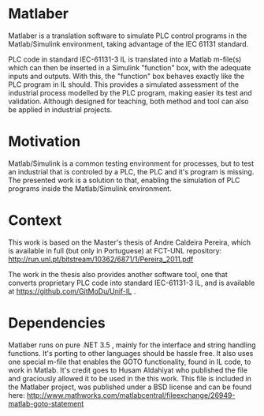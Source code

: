 Matlaber
========

Matlaber is a translation software to simulate PLC control programs in the Matlab/Simulink environment, taking advantage of the IEC 61131 standard. 

PLC code in standard IEC-61131-3 IL is translated into a Matlab m-file(s) which can then be inserted in a Simulink "function" box, with the adequate inputs and outputs. With this, the "function" box behaves exactly like the PLC program in IL should.
This provides a simulated assessment of the industrial process modelled by the PLC program, making easier its test and validation. Although designed for teaching, both method and tool can also be applied in industrial projects.

Motivation
========

Matlab/Simulink is a common testing environment for processes, but to test an industrial that is controled by a PLC, the PLC and it's program is missing. The presented work is a solution to that, enabling the simulation of PLC programs inside the Matlab/Simulink environment.

Context
========
This work is based on the Master's thesis of Andre Caldeira Pereira, which is available in full (but only in Portuguese) at FCT-UNL repository: http://run.unl.pt/bitstream/10362/6871/1/Pereira_2011.pdf

The work in the thesis also provides another software tool, one that converts proprietary PLC code into standard IEC-61131-3 IL, and is available at https://github.com/GitMoDu/Unif-IL .

Dependencies
========
Matlaber runs on pure .NET 3.5 , mainly for the interface and string handling functions. It's porting to other languages should be hassle free.
It also uses one special m-file that enables the GOTO functionality, found in IL code, to work in Matlab.
It's credit goes to Husam Aldahiyat who published the file and graciously allowed it to be used in the this work. 
This file is included in the Matlaber project, was published under a BSD license and can be found here: http://www.mathworks.com/matlabcentral/fileexchange/26949-matlab-goto-statement

